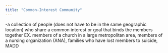 ```yaml
---
title: "Common-Interest Community"
---
```

-a collection of people (does not have to be in the same geographic location) who share a common interest or goal that binds the members together
EX. members of a church in a large metropolitan area, members of a nursing organization (ANA), families who have lost members to suicide, MADD


